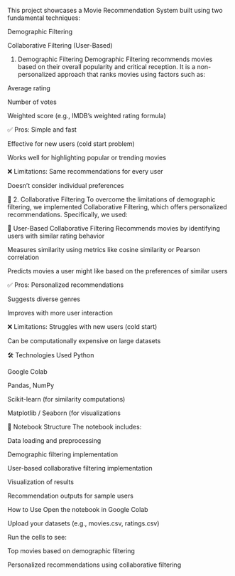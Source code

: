This project showcases a Movie Recommendation System built using two fundamental techniques:

Demographic Filtering

Collaborative Filtering (User-Based)

1. Demographic Filtering
Demographic Filtering recommends movies based on their overall popularity and critical reception. It is a non-personalized approach that ranks movies using factors such as:

Average rating

Number of votes

Weighted score (e.g., IMDB’s weighted rating formula)

✅ Pros:
Simple and fast

Effective for new users (cold start problem)

Works well for highlighting popular or trending movies

❌ Limitations:
Same recommendations for every user

Doesn’t consider individual preferences

📌 2. Collaborative Filtering
To overcome the limitations of demographic filtering, we implemented Collaborative Filtering, which offers personalized recommendations. Specifically, we used:

👥 User-Based Collaborative Filtering
Recommends movies by identifying users with similar rating behavior

Measures similarity using metrics like cosine similarity or Pearson correlation

Predicts movies a user might like based on the preferences of similar users

✅ Pros:
Personalized recommendations

Suggests diverse genres

Improves with more user interaction

❌ Limitations:
Struggles with new users (cold start)

Can be computationally expensive on large datasets

🛠️ Technologies Used
Python

Google Colab

Pandas, NumPy

Scikit-learn (for similarity computations)

Matplotlib / Seaborn (for visualizations



📁 Notebook Structure
The notebook includes:

Data loading and preprocessing

Demographic filtering implementation

User-based collaborative filtering implementation

Visualization of results

Recommendation outputs for sample users

 How to Use
Open the notebook in Google Colab

Upload your datasets (e.g., movies.csv, ratings.csv)

Run the cells to see:

Top movies based on demographic filtering

Personalized recommendations using collaborative filtering






